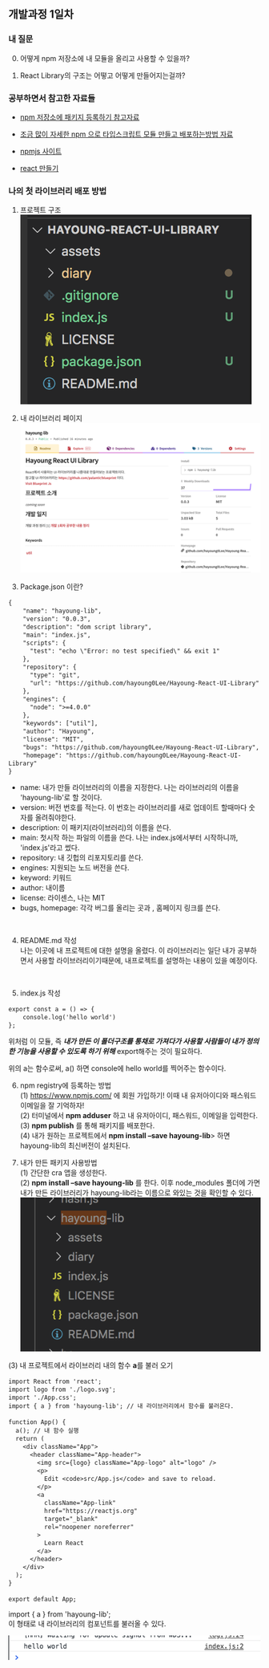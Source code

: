 ## 개발과정 1일차
### 내 질문
0. 어떻게 npm 저장소에 내 모듈을 올리고 사용할 수 있을까?

1. React Library의 구조는 어떻고 어떻게 만들어지는걸까?

### 공부하면서 참고한 자료들
- [npm 저장소에 패키지 등록하기 참고자료](https://falsy.me/npm-%EC%A0%80%EC%9E%A5%EC%86%8C%EC%97%90-%ED%8C%A8%ED%82%A4%EC%A7%80-%EB%93%B1%EB%A1%9D%ED%95%98%EA%B8%B0/)

- [조금 많이 자세한 npm 으로 타입스크립트 모듈 만들고 배포하는방법 자료](https://blog.ull.im/engineering/2018/12/23/how-to-create-and-publish-npm-module-in-typescript.html)

- [npmjs 사이트](https://docs.npmjs.com/creating-and-publishing-scoped-public-packages)


- [react 만들기](https://velog.io/@godori/build-your-own-react)



### 나의 첫 라이브러리 배포 방법
1. 프로젝트 구조<br/>
![프로젝트 구조](../assets/day1-1.png)

2. 내 라이브러리 페이지<br/>
![업로드 후 결과](../assets/day1-2.png)

3. Package.json 이란?
```
{
    "name": "hayoung-lib",  
    "version": "0.0.3", 
    "description": "dom script library", 
    "main": "index.js", 
    "scripts": {
      "test": "echo \"Error: no test specified\" && exit 1" 
    },
    "repository": { 
      "type": "git", 
      "url": "https://github.com/hayoung0Lee/Hayoung-React-UI-Library" 
    },
    "engines": {
      "node": ">=4.0.0" 
    },
    "keywords": ["util"], 
    "author": "Hayoung", 
    "license": "MIT", 
    "bugs": "https://github.com/hayoung0Lee/Hayoung-React-UI-Library", 
    "homepage": "https://github.com/hayoung0Lee/Hayoung-React-UI-Library" 
}
```
* name: 내가 만들 라이브러리의 이름을 지정한다. 나는 라이브러리의 이름을 'hayoung-lib'로 할 것이다.
* version: 버전 번호를 적는다. 이 번호는 라이브러리를 새로 업데이트 할때마다 숫자를 올려줘야한다. 
* description: 이 패키지(라이브러리)의 이름을 쓴다. 
* main: 첫시작 하는 파일의 이름을 쓴다. 나는 index.js에서부터 시작하니까, 'index.js'라고 썼다. 
* repository: 내 깃헙의 리포지토리를 쓴다. 
* engines: 지원되는 노드 버전을 쓴다. 
* keyword: 키워드
* author: 내이름
* license: 라이센스, 나는 MIT
* bugs, homepage: 각각 버그를 올리는 곳과 , 홈페이지 링크를 쓴다. 
<br/>

4. README.md 작성<br/>
  나는 이곳에 내 프로젝트에 대한 설명을 올렸다. 이 라이브러리는 일단 내가 공부하면서 사용할 라이브러리이기때문에, 내프로젝트를 설명하는 내용이 있을 예정이다. 
<br/>

5. index.js 작성
```
export const a = () => {
    console.log('hello world')
};
```

위처럼 이 모듈, 즉 <strong>_내가 만든 이 폴더구조를 통채로 가져다가 사용할 사람들이 내가 정의한 기능을 사용할 수 있도록 하기 위해_</strong> export해주는 것이 필요하다. 

위의 a는 함수로써, a() 하면 console에 hello world를 찍어주는 함수이다. 

6. npm registry에 등록하는 방법<br/>
  (1) https://www.npmjs.com/ 에 회원 가입하기! 이때 내 유저아이디와 패스워드 이메일을 잘 기억하자! <br/>
  (2) 터미널에서 <strong>npm adduser</strong> 하고 내 유저아이디, 패스워드, 이메일을 입력한다. <br/>
  (3) <strong>npm publish</strong> 를 통해 패키지를 배포한다. <br/>
  (4) 내가 원하는 프로젝트에서 <strong>npm install –save hayoung-lib</strong>> 하면 hayoung-lib의 최신버전이 설치된다. <br/>

7. 내가 만든 패키지 사용방법<br/>
  (1) 간단한 cra 앱을 생성한다. <br/>
  (2) <strong>npm install –save hayoung-lib</strong> 를 한다. 이후 node_modules 폴더에 가면 내가 만든 라이브러리가 hayoung-lib라는 이름으로 와있는 것을 확인할 수 있다. <br/>
  ![node_modules폴더 내의 나의 라이브러리](../assets/day1-3.png)

  (3) 내 프로젝트에서 라이브러리 내의 함수 <strong>a</strong>를 불러 오기 <br/>
  ```
  import React from 'react';
  import logo from './logo.svg';
  import './App.css';
  import { a } from 'hayoung-lib'; // 내 라이브러리에서 함수를 불러온다. 

  function App() {
    a(); // 내 함수 실행
    return (
      <div className="App">
        <header className="App-header">
          <img src={logo} className="App-logo" alt="logo" />
          <p>
            Edit <code>src/App.js</code> and save to reload.
          </p>
          <a
            className="App-link"
            href="https://reactjs.org"
            target="_blank"
            rel="noopener noreferrer"
          >
            Learn React
          </a>
        </header>
      </div>
    );
  }

  export default App;
  ```
  import { a } from 'hayoung-lib'; <br/>
  이 형태로 내 라이브러리의 컴포넌트를 불러올 수 있다. <br/>

  ![라이브러리에서 함수 불러온 결과](../assets/day1-4.png)


